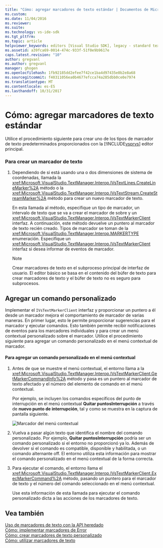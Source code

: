 ```yaml
---
title: "Cómo: agregar marcadores de texto estándar | Documentos de Microsoft"
ms.custom: 
ms.date: 11/04/2016
ms.reviewer: 
ms.suite: 
ms.technology: vs-ide-sdk
ms.tgt_pltfrm: 
ms.topic: article
helpviewer_keywords: editors [Visual Studio SDK], legacy - standard text markers
ms.assetid: a39fca69-0014-474c-933f-51f0e9b9617e
caps.latest.revision: "10"
author: gregvanl
ms.author: gregvanl
manager: ghogen
ms.openlocfilehash: 1fb92185dd2efee7f42ce1ba4d97435e0b2e8a68
ms.sourcegitcommit: f40311056ea0b4677efcca74a285dbb0ce0e7974
ms.translationtype: MT
ms.contentlocale: es-ES
ms.lasthandoff: 10/31/2017
---
```

# <a name="how-to-add-standard-text-markers"></a>Cómo: agregar marcadores de texto estándar
Utilice el procedimiento siguiente para crear uno de los tipos de marcador de texto predeterminados proporcionados con la [!INCLUDE[vsprvs](../code-quality/includes/vsprvs_md.md)] editor principal.  
  
### <a name="to-create-a-text-marker"></a>Para crear un marcador de texto  
  
1.  Dependiendo de si está usando una o dos dimensiones de sistema de coordenadas, llamada la <xref:Microsoft.VisualStudio.TextManager.Interop.IVsTextLines.CreateLineMarker%2A> método o la <xref:Microsoft.VisualStudio.TextManager.Interop.IVsTextStream.CreateStreamMarker%2A> método para crear un nuevo marcador de texto.  
  
     En esta llamada al método, especifique un tipo de marcador, un intervalo de texto que se va a crear el marcador de sobre y un <xref:Microsoft.VisualStudio.TextManager.Interop.IVsTextMarkerClient> interfaz. A continuación, este método devuelve un puntero al marcador de texto recién creado. Tipos de marcador se toman de la <xref:Microsoft.VisualStudio.TextManager.Interop.MARKERTYPE> enumeración. Especifique un <xref:Microsoft.VisualStudio.TextManager.Interop.IVsTextMarkerClient> interfaz si desea informar de eventos de marcador.  
  
    > [!NOTE]
    >  Crear marcadores de texto en el subproceso principal de interfaz de usuario. El editor básico se basa en el contenido del búfer de texto para crear marcadores de texto y el búfer de texto no es seguro para subprocesos.  
  
## <a name="adding-a-custom-command"></a>Agregar un comando personalizado  
 Implementar el `IVsTextMarkerClient` interfaz y proporcionar un puntero a él desde un marcador mejora el comportamiento de marcador de varias maneras. En primer lugar, esto le permite proporcionar sugerencias para el marcador y ejecutar comandos. Esto también permite recibir notificaciones de eventos para los marcadores individuales y para crear un menú contextual personalizado sobre el marcador. Utilice el procedimiento siguiente para agregar un comando personalizado en el menú contextual de marcador.  
  
#### <a name="to-add-a-custom-command-to-the-context-menu"></a>Para agregar un comando personalizado en el menú contextual  
  
1.  Antes de que se muestre el menú contextual, el entorno llama a la <xref:Microsoft.VisualStudio.TextManager.Interop.IVsTextMarkerClient.GetMarkerCommandInfo%2A> método y pasa es un puntero al marcador de texto afectado y el número del elemento de comando en el menú contextual.  
  
     Por ejemplo, se incluyen los comandos específicos del punto de interrupción en el menú contextual **Quitar puntosInterrupción** a través de **nuevo punto de interrupción**, tal y como se muestra en la captura de pantalla siguiente.  
  
     ![Marcador del menú contextual](../extensibility/media/vsmarkercontextmenu.gif "vsMarkercontextmenu")  
  
2.  Vuelva a pasar algún texto que identifica el nombre del comando personalizado. Por ejemplo, **Quitar puntosInterrupción** podría ser un comando personalizado si el entorno no proporcionó ya lo. Además de devolver si el comando es compatible, disponible y habilitada, o un comando alternante off. El entorno utiliza esta información para mostrar el comando personalizado en el menú contextual de la forma correcta.  
  
3.  Para ejecutar el comando, el entorno llama el <xref:Microsoft.VisualStudio.TextManager.Interop.IVsTextMarkerClient.ExecMarkerCommand%2A> método, pasando un puntero para el marcador de texto y el número del comando seleccionado en el menú contextual.  
  
     Use esta información de esta llamada para ejecutar el comando personalizado dicta a las acciones de los marcadores de texto.  
  
## <a name="see-also"></a>Vea también  
 [Uso de marcadores de texto con la API heredado](../extensibility/using-text-markers-with-the-legacy-api.md)   
 [Cómo: implementar marcadores de Error](../extensibility/how-to-implement-error-markers.md)   
 [Cómo: crear marcadores de texto personalizado](../extensibility/how-to-create-custom-text-markers.md)   
 [Cómo: utilizar marcadores de texto](../extensibility/how-to-use-text-markers.md)